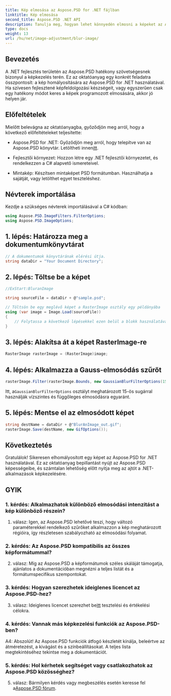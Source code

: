 ```yaml
---
title: Kép elmosása az Aspose.PSD for .NET fájlban
linktitle: Kép elmosása
second_title: Aspose.PSD .NET API
description: Tanulja meg, hogyan lehet könnyedén elmosni a képeket az Aspose.PSD for .NET segítségével. Lépésről lépésre szóló útmutató a zökkenőmentes képkezeléshez a C# projektekben.
type: docs
weight: 13
url: /hu/net/image-adjustment/blur-image/
---
```

## Bevezetés

A .NET fejlesztés területén az Aspose.PSD hatékony szövetségesnek bizonyul a képkezelés terén. Ez az oktatóanyag egy konkrét feladatra összpontosít: a kép homályosítására az Aspose.PSD for .NET használatával. Ha szívesen fejlesztené képfeldolgozási készségeit, vagy egyszerűen csak egy hatékony módot keres a képek programozott elmosására, akkor jó helyen jár.

## Előfeltételek

Mielőtt belevágna az oktatóanyagba, győződjön meg arról, hogy a következő előfeltételeket teljesítette:

-  Aspose.PSD for .NET: Győződjön meg arról, hogy telepítve van az Aspose.PSD könyvtár. Letöltheti innen[itt](https://releases.aspose.com/psd/net/).

- Fejlesztői környezet: Hozzon létre egy .NET fejlesztői környezetet, és rendelkezzen a C# alapvető ismereteivel.

- Mintakép: Készítsen mintaképet PSD formátumban. Használhatja a sajátját, vagy letölthet egyet teszteléshez.

## Névterek importálása

Kezdje a szükséges névterek importálásával a C# kódban:

```csharp
using Aspose.PSD.ImageFilters.FilterOptions;
using Aspose.PSD.ImageOptions;
```

## 1. lépés: Határozza meg a dokumentumkönyvtárat

```csharp
// A dokumentumok könyvtárának elérési útja.
string dataDir = "Your Document Directory";
```

## 2. lépés: Töltse be a képet

```csharp
//ExStart:BluranImage

string sourceFile = dataDir + @"sample.psd";

// Töltsön be egy meglévő képet a RasterImage osztály egy példányába
using (var image = Image.Load(sourceFile))
{
    // Folytassa a következő lépésekkel ezen belül a blokk használatával
}
```

## 3. lépés: Alakítsa át a képet RasterImage-re

```csharp
RasterImage rasterImage = (RasterImage)image;
```

## 4. lépés: Alkalmazza a Gauss-elmosódás szűrőt

```csharp
rasterImage.Filter(rasterImage.Bounds, new GaussianBlurFilterOptions(15, 15));
```

 Itt, a`GaussianBlurFilterOptions` osztályt meghatározott 15-ös sugárral használják vízszintes és függőleges elmosódásra egyaránt.

## 5. lépés: Mentse el az elmosódott képet

```csharp
string destName = dataDir + @"BlurAnImage_out.gif";
rasterImage.Save(destName, new GifOptions());
```

## Következtetés

Gratulálok! Sikeresen elhomályosított egy képet az Aspose.PSD for .NET használatával. Ez az oktatóanyag bepillantást nyújt az Aspose.PSD képességeibe, és számtalan lehetőség előtt nyitja meg az ajtót a .NET-alkalmazások képkezelésére.

## GYIK

### 1. kérdés: Alkalmazhatok különböző elmosódási intenzitást a kép különböző részein?

1. válasz: Igen, az Aspose.PSD lehetővé teszi, hogy változó paraméterekkel rendelkező szűrőket alkalmazzon a kép meghatározott régióira, így részletesen szabályozható az elmosódási folyamat.

### 2. kérdés: Az Aspose.PSD kompatibilis az összes képformátummal?

2. válasz: Míg az Aspose.PSD a képformátumok széles skáláját támogatja, ajánlatos a dokumentációban megnézni a teljes listát és a formátumspecifikus szempontokat.

### 3. kérdés: Hogyan szerezhetek ideiglenes licencet az Aspose.PSD-hez?

 3. válasz: Ideiglenes licencet szerezhet be[itt](https://purchase.aspose.com/temporary-license/) tesztelési és értékelési célokra.

### 4. kérdés: Vannak más képkezelési funkciók az Aspose.PSD-ben?

A4: Abszolút! Az Aspose.PSD funkciók átfogó készletét kínálja, beleértve az átméretezést, a kivágást és a színbeállításokat. A teljes lista megtekintéséhez tekintse meg a dokumentációt.

### 5. kérdés: Hol kérhetek segítséget vagy csatlakozhatok az Aspose.PSD közösséghez?

 5. válasz: Bármilyen kérdés vagy megbeszélés esetén keresse fel a[Aspose.PSD fórum](https://forum.aspose.com/c/psd/34).